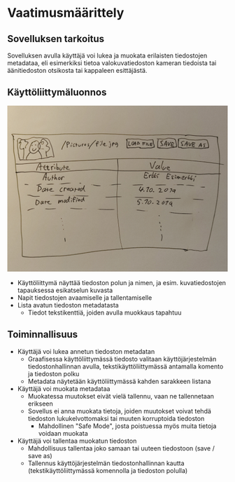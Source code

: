 # Vaatimusmäärittely
## Sovelluksen tarkoitus
Sovelluksen avulla käyttäjä voi lukea ja muokata erilaisten tiedostojen metadataa, eli esimerkiksi tietoa valokuvatiedoston kameran tiedoista tai äänitiedoston otsikosta tai kappaleen esittäjästä.
## Käyttöliittymäluonnos
![](laskarit/viikko1/IMG_20211116_135243.jpg)
- Käyttöliittymä näyttää tiedoston polun ja nimen, ja esim. kuvatiedostojen tapauksessa esikatselun kuvasta
- Napit tiedostojen avaamiselle ja tallentamiselle
- Lista avatun tiedoston metadatasta
  - Tiedot tekstikenttiä, joiden avulla muokkaus tapahtuu
## Toiminnallisuus
- Käyttäjä voi lukea annetun tiedoston metadatan
  - Graafisessa käyttöliittymässä tiedosto valitaan käyttöjärjestelmän tiedostonhallinnan avulla, tekstikäyttöliittymässä antamalla komento ja tiedoston polku
  - Metadata näytetään käyttöliittymässä kahden sarakkeen listana
- Käyttäjä voi muokata metadataa
  - Muokatessa muutokset eivät vielä tallennu, vaan ne tallennetaan erikseen
  - Sovellus ei anna muokata tietoja, joiden muutokset voivat tehdä tiedoston lukukelvottomaksi tai muuten korruptoida tiedoston
    - Mahdollinen "Safe Mode", josta poistuessa myös muita tietoja voidaan muokata
- Käyttäjä voi tallentaa muokatun tiedoston
  - Mahdollisuus tallentaa joko samaan tai uuteen tiedostoon (save / save as)
  - Tallennus käyttöjärjestelmän tiedostonhallinnan kautta (tekstikäyttöliittymässä komennolla ja tiedoston polulla)

